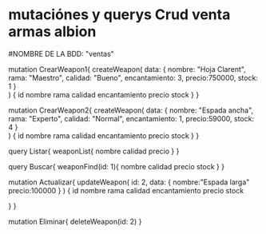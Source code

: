 # mutaciónes y querys Crud venta armas albion
#NOMBRE DE LA BDD: "ventas"

mutation CrearWeapon1{
  createWeapon(
    data: {
      nombre: "Hoja Clarent",
      rama: "Maestro",
      calidad: "Bueno",
      encantamiento: 3,
      precio:750000,
      stock: 1
    }  
  )
  {
    id
    nombre
    rama
    calidad
    encantamiento
    precio
    stock
  }
}

mutation CrearWeapon2{
  createWeapon(
    data: {
      nombre: "Espada ancha",
      rama: "Experto",
      calidad: "Normal",
      encantamiento: 1,
      precio:59000,
      stock: 4
    }  
  )
  {
    id
    nombre
    rama
    calidad
    encantamiento
    precio
    stock
  }
}

query Listar{
  weaponList{
    nombre
    calidad
    precio
  }
}

query Buscar{
  weaponFind(id: 1){
    nombre
    calidad
    precio
    stock
  }
}

mutation Actualizar{
  updateWeapon(
    id: 2,
    data: {
      nombre:"Espada larga"
      precio:100000
    }
  )
  {
    id
    nombre
    rama
    calidad
    encantamiento
    precio
    stock
    
  }
}

mutation Eliminar{
  deleteWeapon(id: 2)
}





